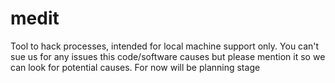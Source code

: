medit
=====

Tool to hack processes, intended for local machine support only. You can't sue us for any issues this code/software causes but please mention it so we can look for potential causes. For now will be planning stage
